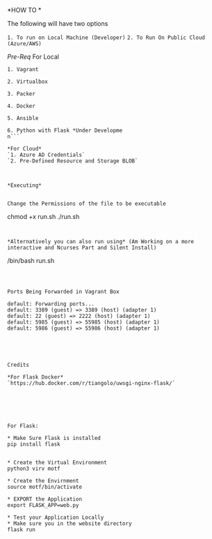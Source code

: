 *HOW TO * 

The following will have two options 

```1. To run on Local Machine (Developer)``` 
```2. To Run On Public Cloud (Azure/AWS)``` 

*Pre-Req* 
For Local 
```
1. Vagrant
```
```
2. Virtualbox
``` 
```
3. Packer
``` 
```
4. Docker
``` 
```
5. Ansible
```
```
6. Python with Flask *Under Developme
n``` 

*For Cloud*
`1. Azure AD Credentials`
`2. Pre-Defined Resource and Storage BLOB` 



*Executing* 


Change the Permissions of the file to be executable 

```
chmod +x run.sh 
./run.sh 
```


*Alternatively you can also run using* (Am Working on a more interactive and Ncurses Part and Silent Install) 
```
/bin/bash run.sh 
```
 

 
Ports Being Forwarded in Vagrant Box 
```
    default: Forwarding ports...
    default: 3389 (guest) => 3389 (host) (adapter 1)
    default: 22 (guest) => 2222 (host) (adapter 1)
    default: 5985 (guest) => 55985 (host) (adapter 1)
    default: 5986 (guest) => 55986 (host) (adapter 1)
```




Credits

*For Flask Docker* 
`https://hub.docker.com/r/tiangolo/uwsgi-nginx-flask/`






For Flask: 

* Make Sure Flask is installed 
pip install flask 


* Create the Virtual Environment 
python3 virv motf 

* Create the Envirnment 
source motf/bin/activate

* EXPORT the Application
export FLASK_APP=web.py

* Test your Application Locally 
* Make sure you in the website directory 
flask run

